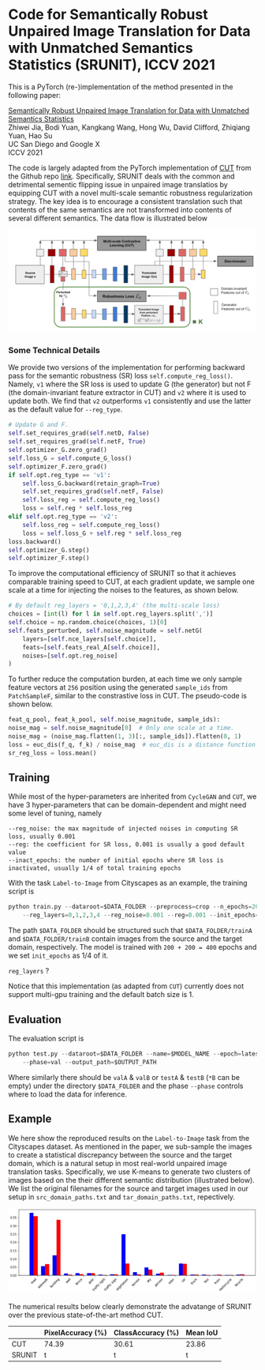 # Code for Semantically Robust Unpaired Image Translation for Data with Unmatched Semantics Statistics (SRUNIT), ICCV 2021

This is a PyTorch (re-)implementation of the method presented in the following paper:

[Semantically Robust Unpaired Image Translation for Data with Unmatched Semantics Statistics](https://arxiv.org/pdf/2012.04932.pdf)<br>
Zhiwei Jia, Bodi Yuan, Kangkang Wang, Hong Wu, David Clifford, Zhiqiang Yuan, Hao Su<br>
UC San Diego and Google X<br>
ICCV 2021

The code is largely adapted from the PyTorch implementation of [CUT](http://taesung.me/ContrastiveUnpairedTranslation/) from the Github repo [link](https://github.com/taesungp/contrastive-unpaired-translation).
Specifically, SRUNIT deals with the common and detrimental sementic flipping issue in unpaired image translatios by equipping CUT with a novel multi-scale semantic robustness regularization strategy.
The key idea is to encourage a consistent translation such that contents of the same semantics are not transformed into contents of several different semantics.
The data flow is illustrated below 

<img src="f1.PNG" alt="Illustration" style="width:700px;"/>

### Some Technical Details
We provide two versions of the implementation for performing backward pass for the semantic robustness (SR) loss `self.compute_reg_loss()`.
Namely, `v1` where the SR loss is used to update G (the generator) but not F (the domain-invariant feature extractor in CUT) and `v2` where it is used to update both.
We find that `v2` outperforms `v1` consistently and use the latter as the default value for `--reg_type`.

```Python
# Update G and F.
self.set_requires_grad(self.netD, False)
self.set_requires_grad(self.netF, True)
self.optimizer_G.zero_grad()
self.loss_G = self.compute_G_loss()
self.optimizer_F.zero_grad()
if self.opt.reg_type == 'v1':
    self.loss_G.backward(retain_graph=True)
    self.set_requires_grad(self.netF, False)
    self.loss_reg = self.compute_reg_loss()
    loss = self.reg * self.loss_reg
elif self.opt.reg_type == 'v2':
    self.loss_reg = self.compute_reg_loss()
    loss = self.loss_G + self.reg * self.loss_reg
loss.backward()
self.optimizer_G.step()
self.optimizer_F.step()
```

To improve the computational efficiency of SRUNIT so that it achieves comparable training speed to CUT, at each gradient update, we sample one scale at a time for injecting the noises to the features, as shown below.

```Python
# By default reg_layers = '0,1,2,3,4' (the multi-scale loss)
choices = [int(l) for l in self.opt.reg_layers.split(',')] 
self.choice = np.random.choice(choices, 1)[0]
self.feats_perturbed, self.noise_magnitude = self.netG(
    layers=[self.nce_layers[self.choice]],
    feats=[self.feats_real_A[self.choice]],
    noises=[self.opt.reg_noise]
)
```

To further reduce the computation burden, at each time we only sample feature vectors at `256` position using the generated `sample_ids` from `PatchSampleF`, similar to the constrastive loss in CUT. The pseudo-code is shown below.

```Python
feat_q_pool, feat_k_pool, self.noise_magnitude, sample_ids):
noise_mag = self.noise_magnitude[0]  # Only one scale at a time.
noise_mag = (noise_mag.flatten(1, 3)[:, sample_ids]).flatten(0, 1)
loss = euc_dis(f_q, f_k) / noise_mag  # euc_dis is a distance function
sr_reg_loss = loss.mean()
```

## Training

While most of the hyper-parameters are inherited from `CycleGAN` and `CUT`, we have 3 hyper-parameters that can be domain-dependent and might need some level of tuning, namely

    --reg_noise: the max magnitude of injected noises in computing SR loss, usually 0.001
    --reg: the coefficient for SR loss, 0.001 is usually a good default value
    --inact_epochs: the number of initial epochs where SR loss is inactivated, usually 1/4 of total training epochs

With the task `Label-to-Image` from Cityscapes as an example, the training script is

```Python
python train.py --dataroot=$DATA_FOLDER --preprocess=crop --n_epochs=200 --n_epochs_decay=200 \
    --reg_layers=0,1,2,3,4 --reg_noise=0.001 --reg=0.001 --init_epochs=100 --name=$MODEL_NAME 
```

The path `$DATA_FOLDER` should be structured such that `$DATA_FOLDER/trainA` and `$DATA_FOLDER/trainB` contain images from the source and the target domain, respectively.
The model is trained with `200 + 200 = 400` epochs and we set `init_epochs` as 1/4 of it.

`reg_layers` ?

Notice that this implementation (as adapted from `CUT`) currently does not support multi-gpu training and the default batch size is 1.

## Evaluation

The evaluation script is

```Python
python test.py --dataroot=$DATA_FOLDER --name=$MODEL_NAME --epoch=latest --preprocess=none \
    --phase=val --output_path=$OUTPUT_PATH
```

Where similarly there should be `valA` & `valB` or  `testA` & `testB` (`*B` can be empty) under the directory `$DATA_FOLDER` and the phase `--phase` controls where to load the data for inference.

## Example 

We here show the reproduced results on the `Label-to-Image` task from the Cityscapes dataset. As mentioned in the paper, we sub-sample the images to create a statistical discrepancy between the source and the target domain, which is a natural setup in most real-world unpaired image translation tasks.
Specifically, we use K-means to generate two clusters of images based on the their different semantic distribution (illustrated below).
We list the original filenames for the source and target images used in our setup in `src_domain_paths.txt` and `tar_domain_paths.txt`, repectively.

<img src="f2.PNG" alt="statistics" style="width:550px;"/>

The numerical results below clearly demonstrate the advatange of SRUNIT over the previous state-of-the-art method CUT.

|       | PixelAccuracy (%) | ClassAccuracy (%) | Mean IoU |
| ----------- | ----------- | ----------------- | --------- |
| CUT      | 74.39 | 30.61 | 23.86 |
| SRUNIT   |   t    | t | t |
